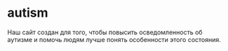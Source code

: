 # autism
Наш сайт создан для того, чтобы повысить осведомленность об аутизме и помочь людям лучше понять особенности этого состояния.
